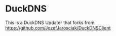 # DuckDNS
This is a DuckDNS Updater that forks from https://github.com/JozefJarosciak/DuckDNSClient 
